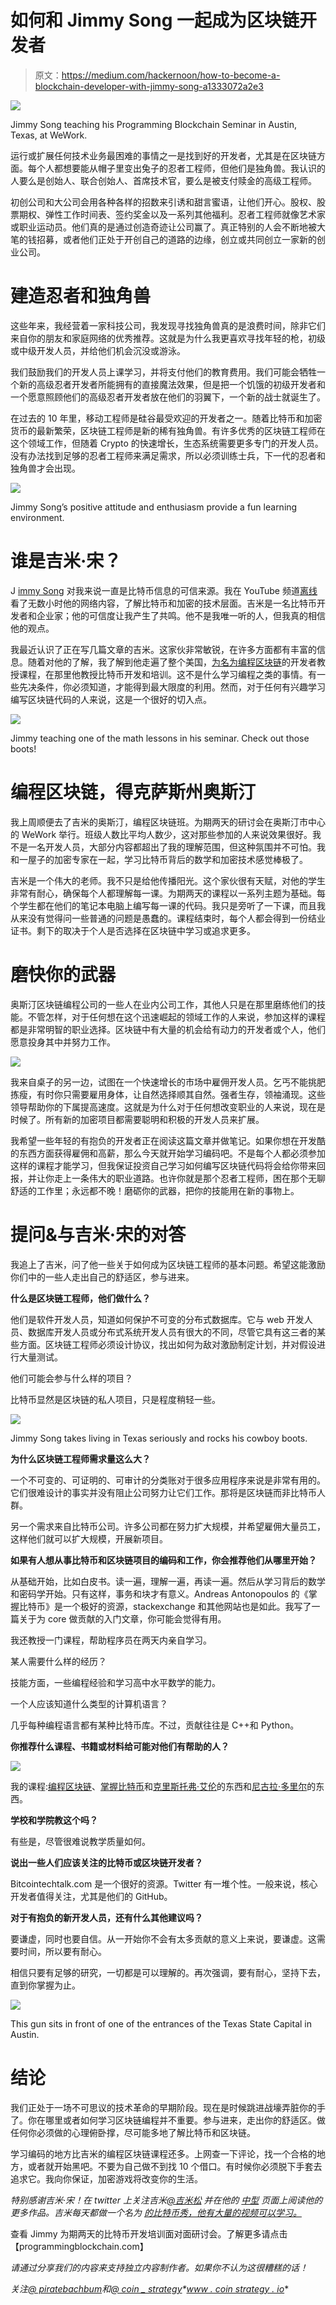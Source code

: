 # 如何和 Jimmy Song 一起成为区块链开发者

> 原文：<https://medium.com/hackernoon/how-to-become-a-blockchain-developer-with-jimmy-song-a1333072a2e3>

![](img/b8d9b9203347b2081157534bfe1952f0.png)

Jimmy Song teaching his Programming Blockchain Seminar in Austin, Texas, at WeWork.

运行或扩展任何技术业务最困难的事情之一是找到好的开发者，尤其是在区块链方面。每个人都想要能从帽子里变出兔子的忍者工程师，但他们是独角兽。我认识的人要么是创始人、联合创始人、首席技术官，要么是被支付赎金的高级工程师。

初创公司和大公司会用各种各样的招数来引诱和甜言蜜语，让他们开心。股权、股票期权、弹性工作时间表、签约奖金以及一系列其他福利。忍者工程师就像艺术家或职业运动员。他们真的是通过创造奇迹让公司赢了。真正特别的人会不断地被大笔的钱招募，或者他们正处于开创自己的道路的边缘，创立或共同创立一家新的创业公司。

# **建造忍者和独角兽**

这些年来，我经营着一家科技公司，我发现寻找独角兽真的是浪费时间，除非它们来自你的朋友和家庭网络的优秀推荐。这就是为什么我更喜欢寻找年轻的枪，初级或中级开发人员，并给他们机会沉没或游泳。

我们鼓励我们的开发人员上课学习，并将支付他们的教育费用。我们可能会牺牲一个新的高级忍者开发者所能拥有的直接魔法效果，但是把一个饥饿的初级开发者和一个愿意照顾他们的高级忍者开发者放在他们的羽翼下，一个新的战士就诞生了。

在过去的 10 年里，移动工程师是硅谷最受欢迎的开发者之一。随着比特币和加密货币的最新繁荣，区块链工程师是新的稀有独角兽。有许多优秀的区块链工程师在这个领域工作，但随着 Crypto 的快速增长，生态系统需要更多专门的开发人员。没有办法找到足够的忍者工程师来满足需求，所以必须训练士兵，下一代的忍者和独角兽才会出现。

![](img/27f032000a3a78a2414c9cff529c649d.png)

Jimmy Song’s positive attitude and enthusiasm provide a fun learning environment.

# 谁是吉米·宋？

J [immy Song](/@jimmysong) 对我来说一直是比特币信息的可信来源。我在 YouTube 频道[离线](https://www.youtube.com/channel/UCEFJVYNiPp8xeIUyfaPCPQw)看了无数小时他的网络内容，了解比特币和加密的技术层面。吉米是一名比特币开发者和企业家；他的可信度让我产生了共鸣。他不是我唯一听的人，但我真的相信他的观点。

我最近认识了正在写几篇文章的吉米。这家伙非常敏锐，在许多方面都有丰富的信息。随着对他的了解，我了解到他走遍了整个美国，[为名为](http://programmingblockchain.com/)[编程区块链](http://programmingblockchain.com/)的开发者教授课程，在那里他教授比特币开发和培训。这不是什么学习编程之类的事情。有一些先决条件，你必须知道，才能得到最大限度的利用。然而，对于任何有兴趣学习编写区块链代码的人来说，这是一个很好的切入点。

![](img/e63682d5decabffbb0f758772c2a2e5c.png)

Jimmy teaching one of the math lessons in his seminar. Check out those boots!

# **编程区块链，得克萨斯州奥斯汀**

我上周顺便去了吉米的奥斯汀，编程区块链班。为期两天的研讨会在奥斯汀市中心的 WeWork 举行。班级人数比平均人数少，这对那些参加的人来说效果很好。我不是一名开发人员，大部分内容都超出了我的理解范围，但这种氛围并不可怕。我和一屋子的加密专家在一起，学习比特币背后的数学和加密技术感觉棒极了。

吉米是一个伟大的老师。我不只是给他传播阳光。这个家伙很有天赋，对他的学生非常有耐心，确保每个人都理解每一课。为期两天的课程以一系列主题为基础。每个学生都在他们的笔记本电脑上编写每一课的代码。我只是旁听了一下课，而且我从来没有觉得问一些普通的问题是愚蠢的。课程结束时，每个人都会得到一份结业证书。剩下的取决于个人是否选择在区块链中学习或追求更多。

# **磨快你的武器**

奥斯汀区块链编程公司的一些人在业内公司工作，其他人只是在那里磨练他们的技能。不管怎样，对于任何想在这个迅速崛起的领域工作的人来说，参加这样的课程都是非常明智的职业选择。区块链中有大量的机会给有动力的开发者或个人，他们愿意投身其中并努力工作。

![](img/db9acd8650cb18f5514b3e6cec94383f.png)

我来自桌子的另一边，试图在一个快速增长的市场中雇佣开发人员。乞丐不能挑肥拣瘦，有时你只需要雇用身体，让自然选择顺其自然。强者生存，领袖涌现。这些领导帮助你的下属提高速度。这就是为什么对于任何想改变职业的人来说，现在是时候了。所有新的加密项目都需要聪明和积极的开发人员来扩展。

我希望一些年轻的有抱负的开发者正在阅读这篇文章并做笔记。如果你想在开发酷的东西方面获得雇佣和高薪，那么今天就开始学习编码吧。不是每个人都必须参加这样的课程才能学习，但我保证投资自己学习如何编写区块链代码将会给你带来回报，并让你走上一条伟大的职业道路。也许你就是那个忍者工程师，困在那个无聊舒适的工作里；永远都不晚！磨砺你的武器，把你的技能用在新的事物上。

# **提问&与吉米·宋的对答**

我追上了吉米，问了他一些关于如何成为区块链工程师的基本问题。希望这能激励你们中的一些人走出自己的舒适区，参与进来。

**什么是区块链工程师，他们做什么？**

他们是软件开发人员，知道如何保护不可变的分布式数据库。它与 web 开发人员、数据库开发人员或分布式系统开发人员有很大的不同，尽管它具有这三者的某些方面。区块链工程师必须设计协议，找出如何为敌对激励制定计划，并对假设进行大量测试。

他们可能会参与什么样的项目？

比特币显然是区块链的私人项目，只是程度稍轻一些。

![](img/c32fbb1717be95c691533a28d769c2ea.png)

Jimmy Song takes living in Texas seriously and rocks his cowboy boots.

**为什么区块链工程师需求量这么大？**

一个不可变的、可证明的、可审计的分类账对于很多应用程序来说是非常有用的。它们很难设计的事实并没有阻止公司努力让它们工作。那将是区块链而非比特币人群。

另一个需求来自比特币公司。许多公司都在努力扩大规模，并希望雇佣大量员工，这样他们就可以扩大规模，开展新项目。

**如果有人想从事比特币和区块链项目的编码和工作，你会推荐他们从哪里开始？**

从基础开始，比如白皮书。读一遍，理解一遍，再读一遍。然后从学习背后的数学和密码学开始。只有这样，事务和块才有意义。Andreas Antonopoulos 的《掌握比特币》是一个极好的资源，stackexchange 和其他网站也是如此。我写了一篇关于为 core 做贡献的入门文章，你可能会觉得有用。

我还教授一门课程，帮助程序员在两天内亲自学习。

某人需要什么样的经历？

技能方面，一些编程经验和学习高中水平数学的能力。

一个人应该知道什么类型的计算机语言？

几乎每种编程语言都有某种比特币库。不过，贡献往往是 C++和 Python。

**你推荐什么课程、书籍或材料给可能对他们有帮助的人？**

![](img/9ec9ce3d6df7dbdb6b336cd2941ea98f.png)

我的课程:[编程区块链](http://programmingblockchain.com/)、[掌握比特币](https://www.amazon.com/Mastering-Bitcoin-Unlocking-Digital-Cryptocurrencies/dp/1449374042)和[克里斯托弗·艾伦](https://twitter.com/ChristopherA)的东西和[尼古拉·多里尔](https://twitter.com/NicolasDorier)的东西。

**学校和学院教这个吗？**

有些是，尽管很难说教学质量如何。

**说出一些人们应该关注的比特币或区块链开发者？**

Bitcointechtalk.com 是一个很好的资源。Twitter 有一堆个性。一般来说，核心开发者值得关注，尤其是他们的 GitHub。

**对于有抱负的新开发人员，还有什么其他建议吗？**

要谦虚，同时也要自信。从一开始你不会有太多贡献的意义上来说，要谦虚。这需要时间，所以要有耐心。

相信只要有足够的研究，一切都是可以理解的。再次强调，要有耐心，坚持下去，直到你掌握为止。

![](img/2dee2120b4d40cb47098127eddf5b44e.png)

This gun sits in front of one of the entrances of the Texas State Capital in Austin.

# **结论**

我们正处于一场不可思议的技术革命的早期阶段。现在是时候跳进战壕弄脏你的手了。你在哪里或者如何学习区块链编程并不重要。参与进来，走出你的舒适区。做任何你必须做的心理俯卧撑，尽可能多地了解比特币和区块链。

学习编码的地方比吉米的编程区块链课程还多。上网查一下评论，找一个合格的地方，或者就开始黑吧。不要为自己做不到找 10 个借口。有时候你必须脱下手套去追求它。我向你保证，加密游戏将改变你的生活。

*特别感谢吉米·宋！在 twitter 上关注吉米*[*@吉米松*](https://twitter.com/jimmysong) *并在他的* [*中型*](/@jimmysong) *页面上阅读他的更多作品。吉米每天都做一个名为* [*的比特币秀，他有大量的视频可以学习。*](https://www.youtube.com/channel/UCEFJVYNiPp8xeIUyfaPCPQw)

查看 Jimmy 为期两天的比特币开发培训面对面研讨会。了解更多请点击【programmingblockchain.com】[](http://programmingblockchain.com/)

*请通过分享我们的内容来支持独立内容制作者。如果你不认为这很糟糕的话！*

**关注*[@ piratebachbum](https://twitter.com/piratebeachbum)*和*[@ coin _ strategy](https://twitter.com/coin_strategy)*[*www . coin strategy . io*](http://www.coinstrategy.io)**